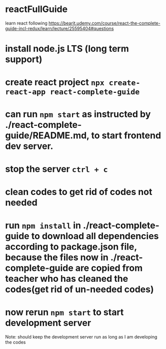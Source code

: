# reactFullGuide

learn react following https://bearit.udemy.com/course/react-the-complete-guide-incl-redux/learn/lecture/25595404#questions

# install node.js LTS (long term support)

# create react project `npx create-react-app react-complete-guide`

# can run `npm start` as instructed by ./react-complete-guide/README.md, to start frontend dev server.

# stop the server `ctrl + c`

# clean codes to get rid of codes not needed

# run `npm install` in ./react-complete-guide to download all dependencies according to package.json file, because the files now in ./react-complete-guide are copied from teacher who has cleaned the codes(get rid of un-needed codes)

# now rerun `npm start` to start development server

Note: should keep the development server run as long as I am developing the codes

